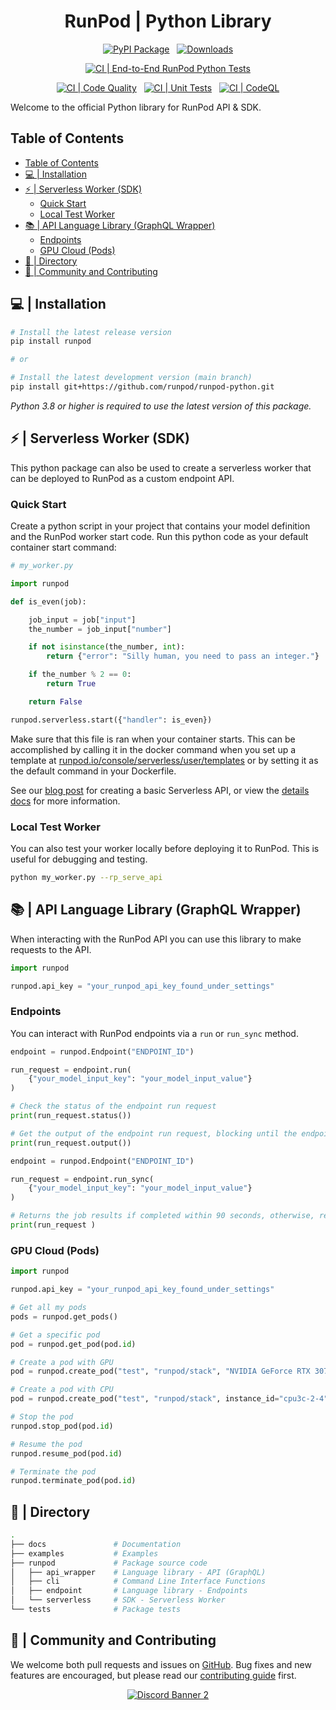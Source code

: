 <div align="center">
<h1>RunPod | Python Library </h1>

[![PyPI Package](https://badge.fury.io/py/runpod.svg)](https://badge.fury.io/py/runpod)
&nbsp;
[![Downloads](https://static.pepy.tech/personalized-badge/runpod?period=total&units=international_system&left_color=grey&right_color=blue&left_text=Downloads)](https://pepy.tech/project/runpod)

[![CI | End-to-End RunPod Python Tests](https://github.com/runpod/runpod-python/actions/workflows/CI-e2e.yml/badge.svg)](https://github.com/runpod/runpod-python/actions/workflows/CI-e2e.yml)

[![CI | Code Quality](https://github.com/runpod/runpod-python/actions/workflows/CI-pylint.yml/badge.svg)](https://github.com/runpod/runpod-python/actions/workflows/CI-pylint.yml)
&nbsp;
[![CI | Unit Tests](https://github.com/runpod/runpod-python/actions/workflows/CI-pytests.yml/badge.svg)](https://github.com/runpod/runpod-python/actions/workflows/CI-pytests.yml)
&nbsp;
[![CI | CodeQL](https://github.com/runpod/runpod-python/actions/workflows/CI-codeql.yml/badge.svg)](https://github.com/runpod/runpod-python/actions/workflows/CI-codeql.yml)

</div>

Welcome to the official Python library for RunPod API &amp; SDK.

## Table of Contents

- [Table of Contents](#table-of-contents)
- [💻 | Installation](#--installation)
- [⚡ | Serverless Worker (SDK)](#--serverless-worker-sdk)
  - [Quick Start](#quick-start)
  - [Local Test Worker](#local-test-worker)
- [📚 | API Language Library (GraphQL Wrapper)](#--api-language-library-graphql-wrapper)
  - [Endpoints](#endpoints)
  - [GPU Cloud (Pods)](#gpu-cloud-pods)
- [📁 | Directory](#--directory)
- [🤝 | Community and Contributing](#--community-and-contributing)

## 💻 | Installation

```bash
# Install the latest release version
pip install runpod

# or

# Install the latest development version (main branch)
pip install git+https://github.com/runpod/runpod-python.git
```

*Python 3.8 or higher is required to use the latest version of this package.*

## ⚡ | Serverless Worker (SDK)

This python package can also be used to create a serverless worker that can be deployed to RunPod as a custom endpoint API.

### Quick Start

Create a python script in your project that contains your model definition and the RunPod worker start code. Run this python code as your default container start command:

```python
# my_worker.py

import runpod

def is_even(job):

    job_input = job["input"]
    the_number = job_input["number"]

    if not isinstance(the_number, int):
        return {"error": "Silly human, you need to pass an integer."}

    if the_number % 2 == 0:
        return True

    return False

runpod.serverless.start({"handler": is_even})
```

Make sure that this file is ran when your container starts. This can be accomplished by calling it in the docker command when you set up a template at [runpod.io/console/serverless/user/templates](https://www.runpod.io/console/serverless/user/templates) or by setting it as the default command in your Dockerfile.

See our [blog post](https://www.runpod.io/blog/serverless-create-a-basic-api) for creating a basic Serverless API, or view the [details docs](https://docs.runpod.io/serverless-ai/custom-apis) for more information.

### Local Test Worker

You can also test your worker locally before deploying it to RunPod. This is useful for debugging and testing.

```bash
python my_worker.py --rp_serve_api
```

## 📚 | API Language Library (GraphQL Wrapper)

When interacting with the RunPod API you can use this library to make requests to the API.

```python
import runpod

runpod.api_key = "your_runpod_api_key_found_under_settings"
```

### Endpoints

You can interact with RunPod endpoints via a `run` or `run_sync` method.

```python
endpoint = runpod.Endpoint("ENDPOINT_ID")

run_request = endpoint.run(
    {"your_model_input_key": "your_model_input_value"}
)

# Check the status of the endpoint run request
print(run_request.status())

# Get the output of the endpoint run request, blocking until the endpoint run is complete.
print(run_request.output())
```

```python
endpoint = runpod.Endpoint("ENDPOINT_ID")

run_request = endpoint.run_sync(
    {"your_model_input_key": "your_model_input_value"}
)

# Returns the job results if completed within 90 seconds, otherwise, returns the job status.
print(run_request )
```

### GPU Cloud (Pods)

```python
import runpod

runpod.api_key = "your_runpod_api_key_found_under_settings"

# Get all my pods
pods = runpod.get_pods()

# Get a specific pod
pod = runpod.get_pod(pod.id)

# Create a pod with GPU
pod = runpod.create_pod("test", "runpod/stack", "NVIDIA GeForce RTX 3070")

# Create a pod with CPU
pod = runpod.create_pod("test", "runpod/stack", instance_id="cpu3c-2-4")

# Stop the pod
runpod.stop_pod(pod.id)

# Resume the pod
runpod.resume_pod(pod.id)

# Terminate the pod
runpod.terminate_pod(pod.id)
```

## 📁 | Directory

```BASH
.
├── docs               # Documentation
├── examples           # Examples
├── runpod             # Package source code
│   ├── api_wrapper    # Language library - API (GraphQL)
│   ├── cli            # Command Line Interface Functions
│   ├── endpoint       # Language library - Endpoints
│   └── serverless     # SDK - Serverless Worker
└── tests              # Package tests
```

## 🤝 | Community and Contributing

We welcome both pull requests and issues on [GitHub](https://github.com/runpod/runpod-python). Bug fixes and new features are encouraged, but please read our [contributing guide](CONTRIBUTING.md) first.

<div align="center">

<a target="_blank" href="https://discord.gg/pJ3P2DbUUq">![Discord Banner 2](https://discordapp.com/api/guilds/912829806415085598/widget.png?style=banner2)</a>

</div>
